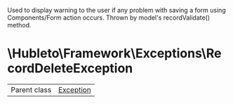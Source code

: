 
Used to display warning to the user if any problem with saving a form using Components/Form
action occurs. Thrown by model's recordValidate() method.

# \Hubleto\Framework\Exceptions\RecordDeleteException
<table class='table-default dense'>
<tr><td>Parent class</td><td><a href="../../../Exception">Exception</a></td></tr></table>

